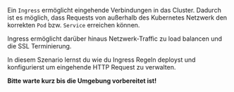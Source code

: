 Ein `Ingress` ermöglicht eingehende Verbindungen in das Cluster. Dadurch ist es möglich, dass Requests von außerhalb des Kubernetes Netzwerk den korrekten `Pod` bzw. `Service` erreichen können.

Ingress ermöglicht darüber hinaus Netzwerk-Traffic zu load balancen und die SSL Terminierung.

In diesem Szenario lernst du wie du Ingress Regeln deployst und konfigurierst um eingehende HTTP Request zu verwalten.

**Bitte warte kurz bis die Umgebung vorbereitet ist!**